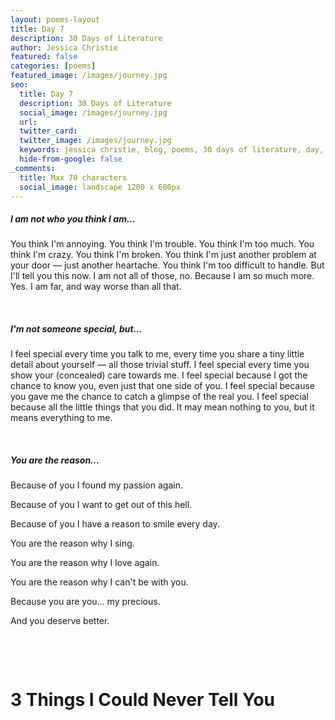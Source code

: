 ```yaml
---
layout: poems-layout
title: Day 7
description: 30 Days of Literature
author: Jessica Christie
featured: false
categories: [poems]
featured_image: /images/journey.jpg
seo:
  title: Day 7
  description: 30 Days of Literature
  social_image: /images/journey.jpg
  url:
  twitter_card:
  twitter_image: /images/journey.jpg
  keywords: jessica christie, blog, poems, 30 days of literature, day, trouble, crazy, broken, heartache, difficult, special, care, hell, you are the reason
  hide-from-google: false
_comments:
  title: Max 70 characters
  social_image: landscape 1200 x 600px
---
```

##### I am not who you think I am...

You think I'm annoying. You think I'm trouble. You think I'm too much. You think I'm crazy. You think I'm broken. You think I'm just another problem at your door ― just another heartache. You think I'm too difficult to handle. But I'll tell you this now. I am not all of those, no. Because I am so much more. Yes. I am far, and way worse than all that.

&nbsp;

##### I'm not someone special, but...

I feel special every time you talk to me, every time you share a tiny little detail about yourself ― all those trivial stuff. I feel special every time you show your (concealed) care towards me. I feel special because I got the chance to know you, even just that one side of you. I feel special because you gave me the chance to catch a glimpse of the real you. I feel special because all the little things that you did. It may mean nothing to you, but it means everything to me.

&nbsp;

##### You are the reason...

Because of you I found my passion again.

Because of you I want to get out of this hell.

Because of you I have a reason to smile every day.

You are the reason why I sing.

You are the reason why I love again.

You are the reason why I can't be with you.

Because you are you... my precious.

And you deserve better.

&nbsp;

&nbsp;

# 3 Things I Could Never Tell You

&nbsp;

&nbsp;
